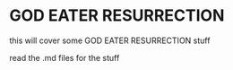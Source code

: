# GOD EATER RESURRECTION

this will cover some GOD EATER RESURRECTION stuff

read the .md files for the stuff

